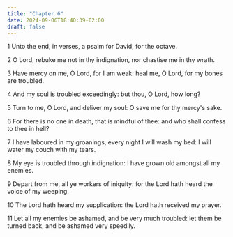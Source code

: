 ```yaml
---
title: "Chapter 6"
date: 2024-09-06T18:40:39+02:00
draft: false
---
```




1 Unto the end, in verses, a psalm for David, for the octave.

2 O Lord, rebuke me not in thy indignation, nor chastise me in thy wrath.

3 Have mercy on me, O Lord, for I am weak: heal me, O Lord, for my bones are troubled.

4 And my soul is troubled exceedingly: but thou, O Lord, how long?

5 Turn to me, O Lord, and deliver my soul: O save me for thy mercy's sake.

6 For there is no one in death, that is mindful of thee: and who shall confess to thee in hell?

7 I have laboured in my groanings, every night I will wash my bed: I will water my couch with my tears.

8 My eye is troubled through indignation: I have grown old amongst all my enemies.

9 Depart from me, all ye workers of iniquity: for the Lord hath heard the voice of my weeping.

10 The Lord hath heard my supplication: the Lord hath received my prayer.

11 Let all my enemies be ashamed, and be very much troubled: let them be turned back, and be ashamed very speedily.

